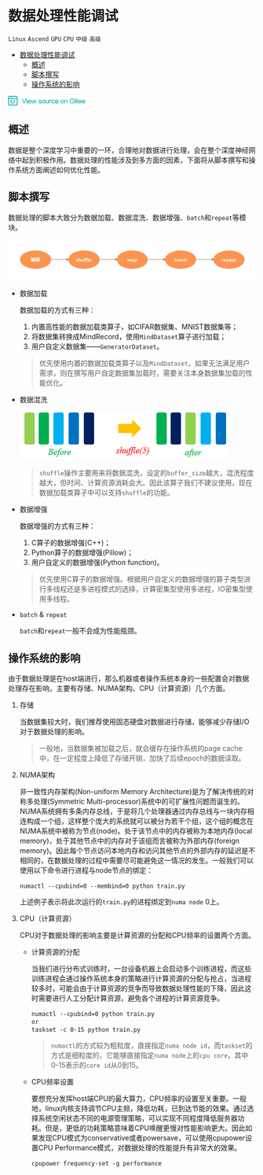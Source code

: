 # 数据处理性能调试

`Linux` `Ascend` `GPU` `CPU` `中级` `高级`

<!-- TOC depthFrom:1 depthTo:6 withLinks:1 updateOnSave:1 orderedList:0 -->

- [数据处理性能调试](#数据处理性能调试)
    - [概述](#概述)
    - [脚本撰写](#脚本撰写)
    - [操作系统的影响](#操作系统的影响)

<!-- /TOC -->

<a href="https://gitee.com/mindspore/docs/blob/master/tutorials/source_zh_cn/advanced_use/data_processing_acceleration.md" target="_blank"><img src="../_static/logo_source.png"></a>

## 概述

数据是整个深度学习中重要的一环，合理地对数据进行处理，会在整个深度神经网络中起到积极作用。数据处理的性能涉及到多方面的因素，下面将从脚本撰写和操作系统方面阐述如何优化性能。

## 脚本撰写

数据处理的脚本大致分为数据加载、数据混洗、数据增强、`batch`和`repeat`等模块。

![dataset_pipeline](./images/dataset_pipeline.png)

- 数据加载

    数据加载的方式有三种：
    1. 内置高性能的数据加载类算子，如CIFAR数据集、MNIST数据集等；
    2. 将数据集转换成MindRecord，使用`MindDataset`算子进行加载；
    3. 用户自定义数据集——`GeneratorDataset`。

    > 优先使用内置的数据加载类算子以及`MindDataset`，如果无法满足用户需求，则在撰写用户自定数据集加载时，需要关注本身数据集加载的性能优化。

- 数据混洗

    ![shuffle](./images/shuffle.png)

    > `shuffle`操作主要用来将数据混洗，设定的`buffer_size`越大，混洗程度越大，但时间、计算资源消耗会大。因此该算子我们不建议使用，现在数据加载类算子中可以支持`shuffle`的功能。

- 数据增强

    数据增强的方式有三种：
    1. C算子的数据增强(C++)；
    2. Python算子的数据增强(Pillow)；
    3. 用户自定义的数据增强(Python function)。

    > 优先使用C算子的数据增强。根据用户自定义的数据增强的算子类型进行多线程还是多进程模式的选择，计算密集型使用多进程，IO密集型使用多线程。

- `batch` & `repeat`

    `batch`和`repeat`一般不会成为性能瓶颈。

## 操作系统的影响

由于数据处理是在host端进行，那么机器或者操作系统本身的一些配置会对数据处理存在影响，主要有存储、NUMA架构、CPU（计算资源）几个方面。

1. 存储

    当数据集较大时，我们推荐使用固态硬盘对数据进行存储，能够减少存储I/O对于数据处理的影响。

    > 一般地，当数据集被加载之后，就会缓存在操作系统的page cache中，在一定程度上降低了存储开销，加快了后续epoch的数据读取。

2. NUMA架构

    非一致性内存架构(Non-uniform Memory Architecture)是为了解决传统的对称多处理(Symmetric Multi-processor)系统中的可扩展性问题而诞生的。NUMA系统拥有多条内存总线，于是将几个处理器通过内存总线与一块内存相连构成一个组，这样整个庞大的系统就可以被分为若干个组，这个组的概念在NUMA系统中被称为节点(node)。处于该节点中的内存被称为本地内存(local memory)，处于其他节点中的内存对于该组而言被称为外部内存(foreign memory)。因此每个节点访问本地内存和访问其他节点的外部内存的延迟是不相同的，在数据处理的过程中需要尽可能避免这一情况的发生。一般我们可以使用以下命令进行进程与node节点的绑定：

    ```shell
    numactl --cpubind=0 --membind=0 python train.py
    ```

    上述例子表示将此次运行的`train.py`的进程绑定到`numa node` 0上。

3. CPU（计算资源）

    CPU对于数据处理的影响主要是计算资源的分配和CPU频率的设置两个方面。

    - 计算资源的分配

        当我们进行分布式训练时，一台设备机器上会启动多个训练进程，而这些训练进程会通过操作系统本身的策略进行计算资源的分配与抢占，当进程较多时，可能会由于计算资源的竞争而导致数据处理性能的下降，因此这时需要进行人工分配计算资源，避免各个进程的计算资源竞争。

        ```shell
        numactl --cpubind=0 python train.py
        or
        taskset -c 0-15 python train.py
        ```

        > `numactl`的方式较为粗粒度，直接指定`numa node id`，而`taskset`的方式是细粒度的，它能够直接指定`numa node`上的`cpu core`，其中0-15表示的`core id`从0到15。

    - CPU频率设置

        要想充分发挥host端CPU的最大算力，CPU频率的设置至关重要。一般地，linux内核支持调节CPU主频，降低功耗，已到达节能的效果。通过选择系统空闲状态不同的电源管理策略，可以实现不同程度降低服务器功耗。但是，更低的功耗策略意味着CPU唤醒更慢对性能影响更大。因此如果发现CPU模式为conservative或者powersave，可以使用cpupower设置CPU Performance模式，对数据处理的性能提升有非常大的效果。

        ```shell
        cpupower frequency-set -g performance
        ```
